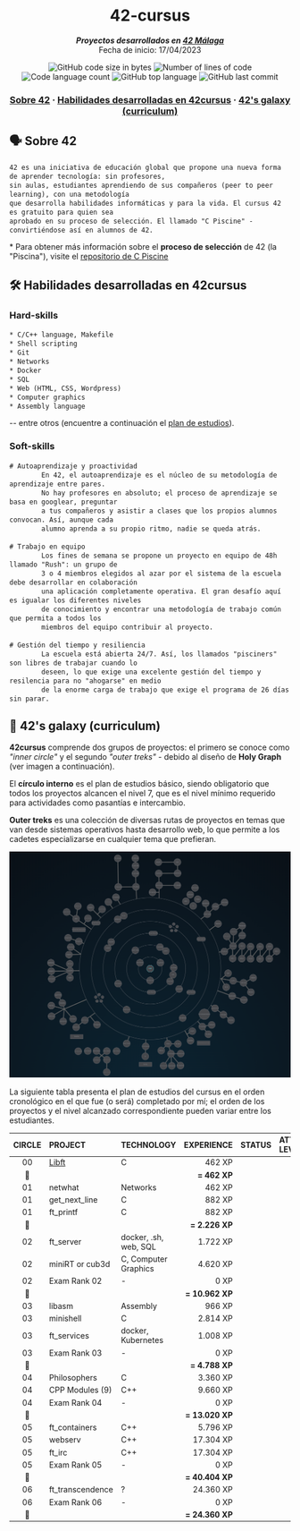 <h1 align="center">
  42-cursus
</h1>

<p align="center">
  <b><i>Proyectos desarrollados en <a href="https://www.42malaga.com/">42 Málaga</a></i></b><br>
  Fecha de inicio: 17/04/2023
</p>

<p align="center">
  <img alt="GitHub code size in bytes" src="https://img.shields.io/github/languages/code-size/Selio30/42cursus?color=blueviolet" />
	<img alt="Number of lines of code" src="https://img.shields.io/tokei/lines/github/Selio30/42cursus?color=blueviolet" />
	<img alt="Code language count" src="https://img.shields.io/github/languages/count/Selio30/42cursus?color=blue" />
	<img alt="GitHub top language" src="https://img.shields.io/github/languages/top/Selio30/42cursus?color=blue" />
	<img alt="GitHub last commit" src="https://img.shields.io/github/last-commit/Selio30/42cursus?color=brightgreen" />
</p>

<h3 align="center">
  <a href="#%EF%B8%8F-sobre-42">Sobre 42</a>
	<span> · </span>
	<a href="#%EF%B8%8F-habilidades-desarrolladas-en-42cursus">Habilidades desarrolladas en 42cursus</a>
	<span> · </span>
	<a href="#-42s-galaxy-curriculum">42's galaxy (curriculum)</a> 
</h3>

## 🗣️ Sobre 42

	42 es una iniciativa de educación global que propone una nueva forma de aprender tecnología: sin profesores,
	sin aulas, estudiantes aprendiendo de sus compañeros (peer to peer learning), con una metodología
	que desarrolla habilidades informáticas y para la vida. El cursus 42 es gratuito para quien sea
	aprobado en su proceso de selección. El llamado "C Piscine" - convirtiéndose así en alumnos de 42.

\* Para obtener más información sobre el **proceso de selección** de 42 (la "Piscina"), visite el [repositorio de C Piscine](https://github.com/Selio30/42-piscine)

## 🛠️ Habilidades desarrolladas en 42cursus

### Hard-skills

	* C/C++ language, Makefile
	* Shell scripting
	* Git
	* Networks
	* Docker
	* SQL
	* Web (HTML, CSS, Wordpress)
	* Computer graphics
	* Assembly language

-- entre otros (encuentre a continuación el [plan de estudios](#-42s-galaxy-curriculum)).

### Soft-skills

    # Autoaprendizaje y proactividad
            En 42, el autoaprendizaje es el núcleo de su metodología de aprendizaje entre pares.
            No hay profesores en absoluto; el proceso de aprendizaje se basa en googlear, preguntar
            a tus compañeros y asistir a clases que los propios alumnos convocan. Así, aunque cada
            alumno aprenda a su propio ritmo, nadie se queda atrás.

    # Trabajo en equipo
            Los fines de semana se propone un proyecto en equipo de 48h llamado "Rush": un grupo de
            3 o 4 miembros elegidos al azar por el sistema de la escuela debe desarrollar en colaboración
            una aplicación completamente operativa. El gran desafío aquí es igualar los diferentes niveles
            de conocimiento y encontrar una metodología de trabajo común que permita a todos los
            miembros del equipo contribuir al proyecto.

    # Gestión del tiempo y resiliencia
            La escuela está abierta 24/7. Así, los llamados "pisciners" son libres de trabajar cuando lo
            deseen, lo que exige una excelente gestión del tiempo y resilencia para no "ahogarse" en medio
            de la enorme carga de trabajo que exige el programa de 26 días sin parar.

## 🌌 42's galaxy (curriculum)


**42cursus** comprende dos grupos de proyectos: el primero se conoce como _"inner circle"_ y el segundo _"outer treks"_ - debido al diseño de **Holy Graph** (ver imagen a continuación).

El **círculo interno** es el plan de estudios básico, siendo obligatorio que todos los proyectos alcancen el nivel 7, que es el nivel mínimo requerido para actividades como pasantías e intercambio.

**Outer treks** es una colección de diversas rutas de proyectos en temas que van desde sistemas operativos hasta desarrollo web, lo que permite a los cadetes especializarse en cualquier tema que prefieran.

![42's galaxy](galaxy.png)

La siguiente tabla presenta el plan de estudios del cursus en el orden cronológico en el que fue (o será) completado por mí; el orden de los proyectos y el nivel alcanzado correspondiente pueden variar entre los estudiantes.

|CIRCLE	|PROJECT							|TECHNOLOGY				|EXPERIENCE		|STATUS						|ATTAINED LEVEL	|
|:-:	|:--								|:--					|--:			|:-:						|:--			|
|00		|[Libft](https://github.com/Selio30/libft)|C						|462 XP			|							|				|
|:dizzy:|									|						|**= 462 XP**	|							|				|
|01		|netwhat		|Networks				|462 XP			|							|				|
|01		|get_next_line|C						|882 XP			|							|				|
|01		|ft_printf|C						|882 XP			|							|				|
|:dizzy:|									|						|**= 2.226 XP**	|							|				|
|02		|ft_server|docker, .sh, web, SQL	|1.722 XP		|							|				|
|02		|miniRT or cub3d	|C, Computer Graphics	|4.620 XP		|							|				|
|02		|Exam Rank 02						|-						|0 XP			|							|				|
|:dizzy:|									|						|**= 10.962 XP**|							|				|
|03		|libasm								|Assembly				|966 XP			| |
|03		|minishell							|C						|2.814 XP		|							|				|
|03		|ft_services						|docker, Kubernetes		|1.008 XP		|							|				|
|03		|Exam Rank 03						|-						|0 XP			|							|				|
|:dizzy:|									|						|**= 4.788 XP**	|							|				|
|04		|Philosophers						|C						|3.360 XP		|							|				|
|04		|CPP Modules (9)					|C++					|9.660 XP		|							|				|
|04		|Exam Rank 04						|-						|0 XP			|							|				|
|:dizzy:|									|						|**= 13.020 XP**|							|				|
|05		|ft_containers						|C++					|5.796 XP		|							|				|
|05		|webserv							|C++					|17.304 XP		|							|				|
|05		|ft_irc								|C++					|17.304 XP		|							|				|
|05		|Exam Rank 05						|-						|0 XP			|							|				|
|:dizzy:|									|						|**= 40.404 XP**|							|				|
|06		|ft_transcendence					|?						|24.360 XP		|							|				|
|06		|Exam Rank 06						|-						|0 XP			|							|				|
|:dizzy:|									|						|**= 24.360 XP**|							|				|
